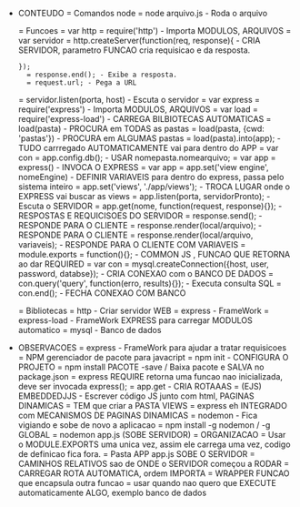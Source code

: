 * CONTEUDO
  = Comandos node
    = node arquivo.js - Roda o arquivo





  = Funcoes
    = var http = require('http') - Importa MODULOS, ARQUIVOS
    = var servidor = http.createServer(function(req, response){ -  CRIA SERVIDOR, parametro FUNCAO cria requisicao e da resposta.

      });
        = response.end(); - Exibe a resposta.
        = request.url; - Pega a URL
    = servidor.listen(porta, host) - Escuta o servidor
    = var express = require('express') - Importa MODULOS, ARQUIVOS
    = var load = require('express-load') - CARREGA BILBIOTECAS AUTOMATICAS
      = load(pasta) - PROCURA em TODAS as pastas
      = load(pasta, {cwd: 'pastas'}) - PROCURA em ALGUMAS pastas
      = load(pasta).into(app); - TUDO carrregado AUTOMATICAMENTE vai para dentro do APP
      = var con = app.config.db(); - USAR nomepasta.nomearquivo;
    = var app = express() - INVOCA O EXPRESS
    = var app = app.set('view engine', nomeEngine) - DEFINIR VARIAVEIS para dentro do express, passa pelo sistema inteiro
    = app.set('views', './app/views'); - TROCA  LUGAR onde o EXPRESS vai buscar as views
    = app.listen(porta, servidorPronto); - Escuta o SERVIDOR
    = app.get(nome, function(request, response){}); - RESPOSTAS E REQUICISOES DO SERVIDOR
        = response.send(); - RESPONDE PARA O CLIENTE
        = response.render(local/arquivo); - RESPONDE PARA O CLIENTE
        = response.render(local/arquivo, variaveis); - RESPONDE PARA O CLIENTE COM VARIAVEIS
    = module.exports = function(){}; - COMMON JS , FUNCAO QUE RETORNA ao dar REQUIRED
    = var con =  mysql.createConnection({host, user, password, databse}); - CRIA CONEXAO com o BANCO DE DADOS
    = con.query('query', function(erro, results){}); - Executa consulta SQL
    = con.end(); - FECHA CONEXAO COM BANCO

  = Bibliotecas
    = http - Criar servidor WEB
    = express - FrameWork
    = express-load - FrameWork EXPRESS para carregar MODULOS automatico
    = mysql - Banco de dados

* OBSERVACOES
  = express - FrameWork para ajudar a tratar requisicoes
  = NPM gerenciador de pacote para javacript
  = npm init - CONFIGURA O PROJETO
  = npm install PACOTE -save / Baixa pacote e SALVA no package.json
  = express REQUIRE retorna uma funcao nao inicializada, deve ser invocada express();
  = app.get - CRIA ROTAAAS
  = (EJS) EMBEDDEDJJS -  Escrever código JS junto com html, PAGINAS DINAMICAS
    = TEM que criar a PASTA VIEWS
  = express eh INTEGRADO com MECANISMOS DE PAGINAS DINAMICAS
  = nodemon - Fica vigiando e sobe de novo a aplicacao
    = npm install -g nodemon / -g GLOBAL
    = nodemon app.js (SOBE SERVIDOR)
  = ORGANIZACAO
    = Usar o MODULE.EXPORTS uma unica vez, assim ele carrega uma vez, codigo de definicao fica fora.
    = Pasta APP app.js SOBE O SERVIDOR
    = CAMINHOS RELATIVOS sao de ONDE o SERVIDOR começou a RODAR
  = CARREGAR ROTA AUTOMATICA, ordem IMPORTA
  = WRAPPER FUNCAO que encapsula outra funcao
    = usar quando nao quero que EXECUTE automaticamente ALGO, exemplo banco de dados
